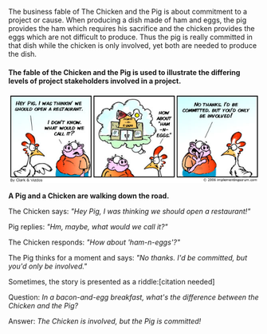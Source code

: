 The business fable of The Chicken and the Pig is about commitment to a project or cause. When producing a dish made of ham and eggs, the pig provides the ham which requires his sacrifice and the chicken provides the eggs which are not difficult to produce. Thus the pig is really committed in that dish while the chicken is only involved, yet both are needed to produce the dish.

#### The fable of the Chicken and the Pig is used to illustrate the differing levels of project stakeholders involved in a project.

![](./images/scrumtoon.jpg)
<!-- ![alt text][logo]
[logo]: ./images/scrumtoon.jpg -->


**A Pig and a Chicken are walking down the road.**

The Chicken says: *"Hey Pig, I was thinking we should open a restaurant!"*

Pig replies: *"Hm, maybe, what would we call it?"*

The Chicken responds: *"How about 'ham-n-eggs'?"*

The Pig thinks for a moment and says: *"No thanks. I'd be committed, but you'd only be involved."*

Sometimes, the story is presented as a riddle:[citation needed]

Question: *In a bacon-and-egg breakfast, what's the difference between the Chicken and the Pig?*

Answer: *The Chicken is involved, but the Pig is committed!*
